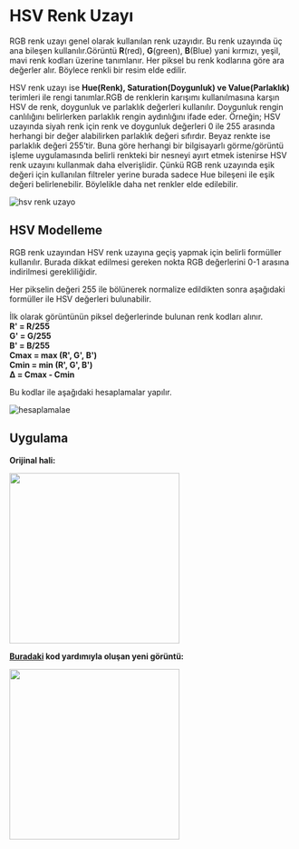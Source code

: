 # HSV Renk Uzayı

RGB renk uzayı genel olarak kullanılan renk uzayıdır. Bu renk uzayında üç ana bileşen kullanılır.Görüntü **R**(red), **G**(green), **B**(Blue) yani kırmızı, yeşil, mavi renk kodları üzerine tanımlanır. Her piksel bu renk kodlarına göre ara değerler alır. Böylece renkli bir resim elde edilir.

HSV renk uzayı ise **Hue(Renk), Saturation(Doygunluk) ve Value(Parlaklık)** terimleri ile rengi tanımlar.RGB de renklerin karışımı kullanılmasına karşın HSV de renk, doygunluk ve parlaklık değerleri kullanılır. Doygunluk rengin canlılığını belirlerken parlaklık rengin aydınlığını ifade eder. Örneğin; HSV uzayında siyah renk için renk ve doygunluk değerleri 0 ile 255 arasında herhangi bir değer alabilirken  parlaklık değeri sıfırdır. Beyaz renkte ise parlaklık değeri 255’tir. Buna göre herhangi bir bilgisayarlı görme/görüntü işleme uygulamasında belirli renkteki bir nesneyi ayırt etmek istenirse HSV renk uzayını kullanmak daha elverişlidir. Çünkü RGB renk uzayında eşik değeri için kullanılan filtreler yerine burada sadece Hue bileşeni ile eşik değeri belirlenebilir. Böylelikle daha net renkler elde edilebilir.

![hsv renk uzayo](https://user-images.githubusercontent.com/59111328/135860411-0c63b62e-d4ae-4c2a-bc94-5a55ac38d593.gif)

## HSV Modelleme

RGB renk uzayından HSV renk uzayına geçiş yapmak için belirli formüller kullanılır. Burada dikkat edilmesi gereken nokta RGB değerlerini 0-1 arasına indirilmesi gerekliliğidir.

Her pikselin değeri 255 ile bölünerek normalize edildikten sonra aşağıdaki formüller ile HSV değerleri bulunabilir.

İlk olarak görüntünün piksel değerlerinde bulunan renk kodları alınır.<br>
**R' = R/255<br>
G' = G/255<br>
B' = B/255<br>
Cmax = max (R', G', B')<br>
Cmin = min (R', G', B')<br>
Δ = Cmax - Cmin**<br>

Bu kodlar ile aşağıdaki hesaplamalar yapılır.<br>

![hesaplamalae](https://user-images.githubusercontent.com/59111328/135860938-fbdb5bc2-44bb-4cce-b7dc-77f2e5920f91.PNG)

## Uygulama

**Orijinal hali:**

<img src=https://user-images.githubusercontent.com/59111328/135861120-b9bcf262-78a4-4780-b2fe-f0656df9686f.jpg width="300">

**[Buradaki](https://github.com/rumeysaustun/Flask-ile-Goruntu-Isleme/blob/main/04-%20HSV-HSI-YUV%20Renk%20Uzayı/HSV.py) kod yardımıyla oluşan yeni görüntü:**

<img src=https://user-images.githubusercontent.com/59111328/135861325-30c713c1-fa48-482f-a981-60a916fabee6.jpg width="300">




